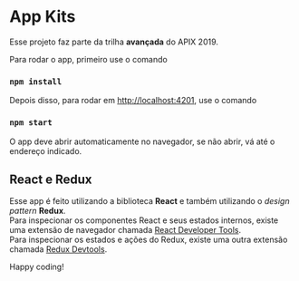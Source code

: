 # App Kits

Esse projeto faz parte da trilha **avançada** do APIX 2019.

Para rodar o app, primeiro use o comando

### `npm install`

Depois disso, para rodar em [http://localhost:4201](http://localhost:4201), use o comando

### `npm start`

O app deve abrir automaticamente no navegador, se não abrir, vá até o endereço indicado.

## React e Redux

Esse app é feito utilizando a biblioteca **React** e também utilizando o *design pattern* **Redux**. <br/>
Para inspecionar os componentes React e seus estados internos, existe uma extensão de navegador chamada [React Developer Tools](https://github.com/facebook/react-devtools). <br/>
Para inspecionar os estados e ações do Redux, existe uma outra extensão chamada [Redux Devtools](https://github.com/reduxjs/redux-devtools).

Happy coding!